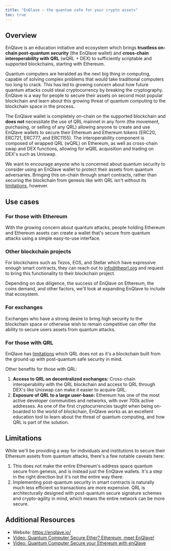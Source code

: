 ```yaml
---
title: "EnQlave — the quantum safe for your crypto assets"
toc: true
---
```


## Overview

EnQlave is an education initiative and ecosystem which brings **trustless on-chain post-quantum security** (the EnQlave wallet) and **cross-chain interoperability with QRL** (wQRL + DEX) to sufficiently scriptable and supported blockchains, starting with Ethereum. 

Quantum computers are heralded as the next big thing in computing, capable of solving complex problems that would take traditional computers too long to crack. This has led to growing concern about how future quantum attacks could steal cryptocurrency by breaking the cryptography. EnQlave is a way for people to secure their assets on second most popular blockchain and learn about this growing threat of quantum computing to the blockchain space in the process.

The EnQlave wallet is completely on-chain on the supported blockchain and **does not** necessitate the use of QRL mainnet in any form (the movement, purchasing, or selling of any QRL) allowing anyone to create and use EnQlave wallets to secure their Ethereum and Ethereum tokens (ERC20, ERC721, ERC777, and ERC1155). The interoperability component is composed of wrapped QRL (wQRL) on Ethereum, as well as cross-chain swap and DEX functions, allowing for wQRL acquisition and trading on DEX's such as Uniswap.

We want to encourage anyone who is concerned about quantum security to consider using an EnQlave wallet to protect their assets from quantum adversaries. Bringing this on-chain through smart contracts, rather than securing the blockchain from genesis like with QRL isn't without its [limitations](#limitations), however.

## Use cases

### For those with Ethereum 

With the growing concern about quantum attacks, people holding Ethereum and Ethereum assets can create a wallet that's secure from quantum attacks using a simple easy-to-use interface. 

### Other blockchain projects

For blockchains such as Tezos, EOS, and Stellar which have expressive enough smart contracts, they can reach out to info@theqrl.org and request to bring this functionality to their blockchain project. 

Depending on due diligence, the success of EnQlave on Ethereum, the coins demand, and other factors, we'll look at expanding EnQlave to include that ecosystem.

### For exchanges

Exchanges who have a strong desire to bring high security to the blockchain space or otherwise wish to remain competitive can offer the ability to secure users assets from quantum attacks.

### For those with QRL

EnQlave has [limitations](#limitations) which QRL does not as it's a blockchain built from the ground up with post-quantum safe security in mind.

Other benefits for those with QRL:

1. **Access to QRL on decentralized exchanges:** Cross-chain interoperability with the QRL blockchain and access to QRL through DEX's like Uniswap can make it easier to acquire QRL.  
2. **Exposure of QRL to a large user-base:** Ethereum has one of the most active developer communities and networks, with over 700k active addresses. As one of the first cryptocurrencies taught when being on-boarded to the world of blockchain, EnQlave works as an excellent education tool to learn about the threat of quantum computing, and how QRL is part of the solution. 

## Limitations

While we'll be providing a way for individuals and institutions to secure their Ethereum assets from quantum attacks, there's a few notable caveats here:

1. This does not make the entire Ethereum's address space quantum secure from genesis, and is instead just the EnQlave wallets. It's a step in the right direction but it's not the entire way there.
2. Implementing post-quantum security in smart contracts is naturally much less efficient so transactions are more expensive. QRL is architecturally designed with post-quantum secure signature schemes and crypto-agility in mind, which means the entire network can be more secure.

## Additional Resources

- Website: https://enqlave.io/
- [Video: Quantum Computer Secure Ether? Ethereum, meet EnQlave!](https://www.youtube.com/watch?v=q5Qx0imPKJM)
- [Video: Quantum Computer Secure your Ethereum with enQlave](https://www.youtube.com/watch?v=R0iifN0Qtlo)